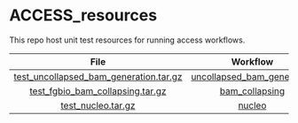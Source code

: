 # ACCESS_resources

This repo host unit test resources for running access workflows.

| File  	| Workflow 	|
|:-:	|:-:	|
|  [test_uncollapsed_bam_generation.tar.gz](https://github.com/msk-access/resources/blob/master/test_uncollapsed_bam_generation.tar.gz) 	|  [uncollapsed_bam_generation](https://github.com/msk-access/uncollapsed_bam_generation) 	|
|  [test_fgbio_bam_collapsing.tar.gz](https://github.com/msk-access/resources/blob/master/test_fgbio_bam_collapsing.tar.gz) 	| [bam_collapsing](https://github.com/msk-access/bam_collapsing) 	|
|  [test_nucleo.tar.gz](https://github.com/msk-access/resources/blob/master/test_nucleo.tar.gz) 	| [nucleo](https://github.com/msk-access/nucleo) 	|

